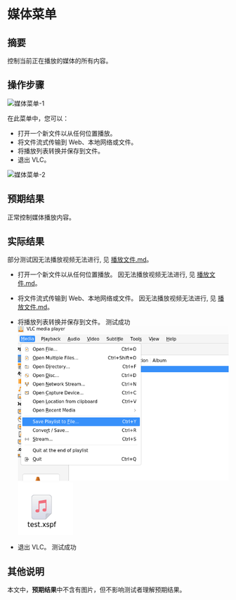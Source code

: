 # 媒体菜单

## 摘要

控制当前正在播放的媒体的所有内容。

## 操作步骤

![媒体菜单-1](./img/媒体菜单-1.png)

在此菜单中，您可以：

- 打开一个新文件以从任何位置播放。
- 将文件流式传输到 Web、本地网络或文件。
- 将播放列表转换并保存到文件。
- 退出 VLC。

![媒体菜单-2](./img/媒体菜单-2.png)

## 预期结果

正常控制媒体播放内容。


## 实际结果

部分测试因无法播放视频无法进行, 见 [播放文件.md](./播放文件.md)。

- 打开一个新文件以从任何位置播放。
因无法播放视频无法进行, 见 [播放文件.md](./播放文件.md)。
- 将文件流式传输到 Web、本地网络或文件。
因无法播放视频无法进行, 见 [播放文件.md](./播放文件.md)。

- 将播放列表转换并保存到文件。
测试成功
![媒体菜单-3](./img/媒体菜单-3.png)
![媒体菜单-4](./img/媒体菜单-4.png)

- 退出 VLC。
测试成功

## 其他说明

本文中，**预期结果**中不含有图片，但不影响测试者理解预期结果。
